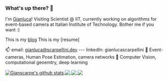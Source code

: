 ### What's up there? 👋

I'm [Gianluca](https://blog.scarpellini.dev)!
Visiting Scientist @ IIT, currently working on algorithms for event-based camera at Italian Institute of Technology. Bother me if you want :)

This is my [blog](https://blog.scarpellini.dev)
This is my [resume]


📫 email: gianluca@scarpellini.dev --- linkedIn: gianlucascarpellini
🔭 Event-cameras, Human Pose Estimation, camera networks
🌱 Computer Vision, computational geoemtry, deep learning

<a href="https://github.com/gianscarpe/github-readme-stats">
  <img align="center" src="https://github-readme-stats.vercel.app/api?username=gianscarpe&show_icons=true&include_all_commits=true&theme=radical" alt="Gianscarpe's github stats" />
</a>
<a href="https://github.com/gianscarpe/github-readme-stats">

  <img align="center" src="https://github-readme-stats.vercel.app/api/top-langs/?username=gianscarpe&layout=compact&theme=radical" />
</a>

<a href="https://github.com/gianscarpe/github-readme-stats">

  <img align="center" src="https://github-readme-stats.vercel.app/api/pin/?username=gianscarpe&repo=github-readme-stats&theme=radical" />
</a>    
<a href="https:blog.scarpellini.dev">
  <img align="center" src="https://github-readme-stats.gianscarpe.vercel.app/api/pin/?username=gianscarpe&repo=blog&theme=radical" />
</a>

<!--
**gianscarpe/gianscarpe** is a ✨ _special_ ✨ repository because its `README.md` (this file) appears on your GitHub profile.

Here are some ideas to get you started:

- 🔭 I’m currently working on ...
- 🌱 I’m currently learning ...
- 👯 I’m looking to collaborate on ...
- 🤔 I’m looking for help with ...
- 
- 📫 How to reach me: ...
- 😄 Pronouns: ...
- ⚡ Fun fact: ...
-->
